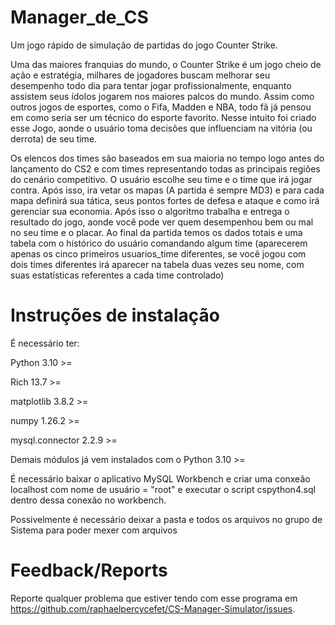 # Manager_de_CS

Um jogo rápido de simulação de partidas do jogo Counter Strike.

Uma das maiores franquias do mundo, o Counter Strike é um jogo cheio de ação e estratégia, milhares de jogadores buscam melhorar seu desempenho todo dia para tentar jogar profissionalmente, enquanto assistem seus ídolos jogarem nos maiores palcos do mundo. Assim como outros jogos de esportes, como o Fifa, Madden e NBA, todo fã já pensou em como seria ser um técnico do esporte favorito. Nesse intuito foi criado esse Jogo, aonde o usuário toma decisões que influenciam na vitória (ou derrota) de seu time. 

Os elencos dos times são baseados em sua maioria no tempo logo antes do lançamento do CS2 e com times representando todas as principais regiões do cenário competitivo. O usuário escolhe seu time e o time que irá jogar contra. Após isso, ira vetar os mapas (A partida é sempre MD3) e para cada mapa definirá sua tática, seus pontos fortes de defesa e ataque e como irá gerenciar sua economia. Após isso o algoritmo trabalha e entrega o resultado do jogo, aonde você pode ver quem desempenhou bem ou mal no seu time e o placar. Ao final da partida temos os dados totais e uma tabela com o histórico do usuário comandando algum time (aparecerem apenas os cinco primeiros usuarios_time diferentes, se você jogou com dois times diferentes irá aparecer na tabela duas vezes seu nome, com suas estatísticas referentes a cada time controlado)


# Instruções de instalação

É necessário ter:

Python 3.10 >=

Rich 13.7 >=

matplotlib 3.8.2 >=

numpy 1.26.2 >=

mysql.connector 2.2.9 >=


Demais módulos já vem instalados com o Python 3.10 >=

É necessário baixar o aplicativo MySQL Workbench e criar uma conxeão localhost com nome de usuário = "root" e executar o script cspython4.sql dentro dessa conexão no workbench.

Possivelmente é necessário deixar a pasta e todos os arquivos no grupo de Sistema para poder mexer com arquivos

# Feedback/Reports

Reporte qualquer problema que estiver tendo com esse programa em https://github.com/raphaelpercycefet/CS-Manager-Simulator/issues.
